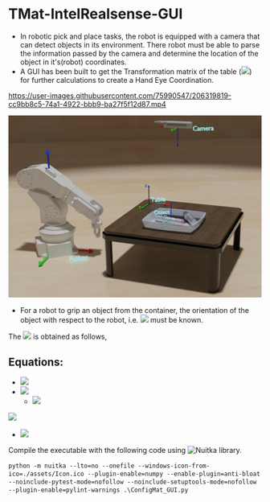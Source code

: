 # TMat-IntelRealsense-GUI


- In robotic pick and place tasks, the robot is equipped with a camera that can detect objects in its environment. There robot must be able to parse the information passed by the camera and determine the location of the object in it's(robot) coordinates. 
- A GUI has been built to get the Transformation matrix of the table (![](https://latex.codecogs.com/svg.image?{\color{DarkOrange}&space;T_{Table-Camera}})) for further calculations to create a Hand Eye Coordination.



https://user-images.githubusercontent.com/75990547/206319819-cc9bb8c5-74a1-4922-bbb9-ba27f5f12d87.mp4



![Image](/Demo.png)

- For a robot to grip an object from the container, the orientation of the object with respect to the robot, i.e. ![](https://latex.codecogs.com/svg.image?{\color{DarkOrange}T_{Object-Robot}}) must be known. 

The ![](https://latex.codecogs.com/svg.image?\inline&space;&space;{\color{DarkOrange}&space;T_{Object-Robot}&space;&space;}) is obtained as follows,


## Equations:


  - ![](https://latex.codecogs.com/svg.image?{\color{DarkOrange}T_{Object-Robot}&space;=&space;T_{Object-Table}*T_{Table-Robot}&space;&space;\to&space;(1)&space;&space;})
  - ![](https://latex.codecogs.com/svg.image?{\color{DarkOrange}T_{Object-Camera}&space;=&space;T_{Table-Camera}*T_{Object-Table}\to(2)})
    - ![](https://latex.codecogs.com/svg.image?{\color{DarkOrange}T_{Object-Table}=T_{Table-Camera}^{-1}*T_{Object-Camera}\to(2.1)})

![](https://latex.codecogs.com/svg.image?&space;{\color{DarkOrange}&space;\textup{Substituting&space;(2.1)&space;in&space;(1)}&space;&space;})
- ![](https://latex.codecogs.com/svg.image?{\color{DarkOrange}T_{Object-Robot}&space;=&space;T_{Table-Camera}^{-1}*T_{Object-Camera}*T_{Table-Robot}}&space;)


Compile the executable with the following code using ![Nuitka](https://nuitka.net/) library. 
```
python -m nuitka --lto=no --onefile --windows-icon-from-ico=./assets/Icon.ico --plugin-enable=numpy --enable-plugin=anti-bloat --noinclude-pytest-mode=nofollow --noinclude-setuptools-mode=nofollow --plugin-enable=pylint-warnings .\ConfigMat_GUI.py
```

